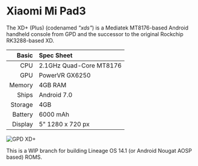 Xiaomi Mi Pad3
==============

The XD+ (Plus) (codenamed _"xds"_) is a Mediatek MT8176-based Android handheld console from GPD and the successor to the original Rockchip RK3288-based XD.

Basic   | Spec Sheet
-------:|:-------------------------
CPU     | 2.1GHz Quad-Core MT8176
GPU     | PowerVR GX6250
Memory  | 4GB RAM
Ships   | Android 7.0
Storage | 4GB
Battery | 6000 mAh
Display | 5" 1280 x 720 px

![GPD XD+](https://www.geeky-gadgets.com/wp-content/uploads/2018/01/GPD-XD-Handheld-Android-Game-Console.jpg "GPD XD+")

This is a WIP branch for building Lineage OS 14.1 (or Android Nougat AOSP based) ROMS.

